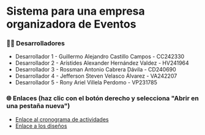 # Sistema para una empresa organizadora de Eventos

<div>
    <h3>👨‍💻 Desarrolladores</h3>
    <ul>
      <li>Desarrollador 1 - Guillermo Alejandro Castillo Campos - CC242330</li>
      <li>Desarrollador 2 - Arístides Alexander Hernández Valdez - HV241964</li>
      <li>Desarrollador 3 - Rossman Antonio Cabrera Dávila - CD240690</li>
      <li>Desarrollador 4 - Jefferson Steven Velasco Álvarez - VA242207</li>
      <li>Desarrollador 5 - Rony Ariel Villela Perdomo - VP231785</li>
    </ul>
</div>
<div>
  <h3>🌐 Enlaces (haz clic con el botón derecho y selecciona "Abrir en una pestaña nueva")</h3>
  <ul>
    <li>
        <a href="https://miro.com/welcomeonboard/ZHRVSEcyWmNQQTZsYXVSZnVCMnhVSnozMVpKTTdrOEVhZTRXbjNaNDd4cUlLTmdWQ1RvQ2IweFZKbzBUbTZOc3wzNDU4NzY0NjAzMDAyMjAyMTg5fDI=?share_link_id=401043310820" target="_blank">Enlace al cronograma de actividades</a>
    </li>
    <li>
        <a href="https://www.figma.com/file/Jh9VizVKnJOONurafSItxW?node-id=0:1&t=rzOugFjuUoftwk96-1&locale=en&type=design">Enlace a los diseños</a>
    </li>
  </ul>
</div>
